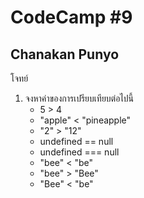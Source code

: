 # CodeCamp #9
## Chanakan Punyo 
โจทย์
1. จงหาค่าของการเปรียบเทียบต่อไปนี้
    - 5 > 4
    - "apple" < "pineapple"
    - "2" > "12"
    - undefined == null
    - undefined === null
    - "bee" < "be"
    - "bee" > "Bee"
    - "Bee" < "be"
